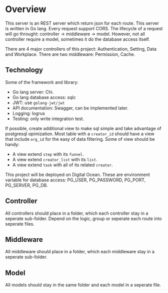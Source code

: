 # Overview

This server is an REST server which return json for each route. This server is written in Go lang. Every request support CORS. The lifecycle of a request will go throught: controller -> middleware -> model. However, not all controller require a model, sometimes it do the database access itself.

There are 4 major controllers of this project: Authentication, Setting, Data and Workplace.
There are two middleware: Permission, Cache.

## Technology

Some of the framework and library:

- Go lang server: Chi.
- Go lang database access: sqlc
- JWT: use `golang-jwt/jwt`
- API documentation: Swagger, can be implemented later.
- Logging: logrus
- Testing: only write integration test.

If possible, create additional view to make sql simple and take advantage of postgresql opimization. Most table with a `creator_id` should have a view that include `org_id` for the easy of data filtering. Some of view should be handy:

- A view extend `step` with its `funnel`.
- A view extend `creator_list` with its `list`.
- A view extend `task` with all of its related `creator`.

This project will be deployed on Digital Ocean. These are environment variable for database access: PG_USER, PG_PASSWORD, PG_PORT, PG_SERVER, PG_DB.

## Controller

All controllers should place in a folder, which each controller stay in a seperate sub-folder. Depend on the logic, group or seperate each route into seperate files.

## Middleware

All middleware should place in a folder, which each middleware stay in a seperate sub-folder.

## Model

All models should stay in the same folder and each model in a seperate file.

